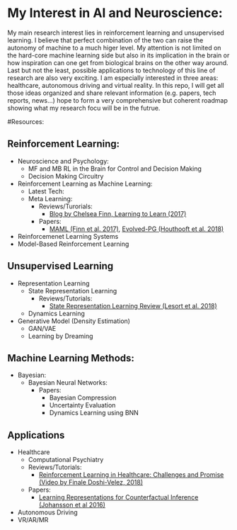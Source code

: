 # My Interest in AI and Neuroscience:
My main research interest lies in reinforcement learning and unsupervised learning. I believe that perfect combination of the two can raise the autonomy of machine to a much higer level. My attention is not limited on the hard-core machine learning side but also in its implication in the brain or how inspiration can one get from biological brains on the other way around. Last but not the least, possible applications to technology of this line of research are also very exciting. I am especially interested in three areas: healthcare, autonomous driving and virtual reality. 
In this repo, I will get all those ideas organized and share relevant information (e.g. papers, tech reports, news...) hope to form a very comprehensive but coherent roadmap showing what my research focu will be in the futrue.

#Resources:

## Reinforcement Learning:
* Neuroscience and Psychology:
	* MF and MB RL in the Brain for Control and Decision Making
	* Decision Making Circuitry
* Reinforcement Learning as Machine Learning:
	* Latest Tech:
	* Meta Learning:
 		* Reviews/Turorials: 
			* [Blog by Chelsea Finn, Learning to Learn (2017)](http://bair.berkeley.edu/blog/2017/07/18/learning-to-learn/)
		* Papers: 
			* [MAML (Finn et al. 2017)](https://arxiv.org/abs/1703.03400), [Evolved-PG (Houthooft et al. 2018)](https://arxiv.org/abs/1802.04821)
* Reinforcemenet Learning Systems
* Model-Based Reinforcement Learning

## Unsupervised Learning
* Representation Learning
	* State Representation Learning 
		* Reviews/Tutorials: 
			* [State Representation Learning Review (Lesort et al. 2018)](https://arxiv.org/abs/1802.04181)
	* Dynamics Learning
* Generative Model (Density Estimation)
	* GAN/VAE
	* Learning by Dreaming 

## Machine Learning Methods:
* Bayesian:
	* Bayesian Neural Networks:
		* Papers:
			* Bayesian Compression
			* Uncertainty Evaluation
			* Dynamics Learning using BNN

## Applications
* Healthcare
	* Computational Psychiatry
	* Reviews/Tutorials:
		* [Reinforcement Learning in Healthcare: Challenges and Promise (Video by Finale Doshi-Velez, 2018)](https://www.youtube.com/watch?v=OsGxPVYR2xo)
	* Papers:
		* [Learning Representations for Counterfactual Inference (Johansson et al 2016)](https://arxiv.org/abs/1605.03661)
* Autonomous Driving
* VR/AR/MR
